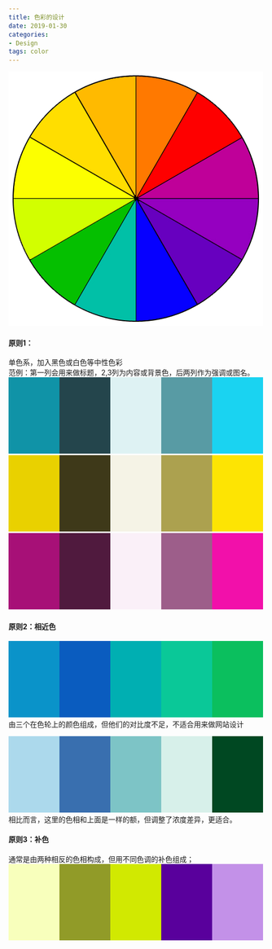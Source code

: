 ```yaml
---
title: 色彩的设计
date: 2019-01-30
categories:
- Design
tags: color
---
```


![color ring](/../../imags/color_ring.png)  

#### 原则1：
单色系，加入黑色或白色等中性色彩  
范例：第一列会用来做标题，2,3列为内容或背景色，后两列作为强调或图名。  
![color example](../../imags/5color1.png)  
![color example](../../imags/5color2.png)  
![color example](../../imags/5color3.png)  

#### 原则2：相近色
![color example](../../imags/5color4.png)  
由三个在色轮上的颜色组成，但他们的对比度不足，不适合用来做网站设计  

![color example](../../imags/5color5.png)  
相比而言，这里的色相和上面是一样的额，但调整了浓度差异，更适合。  

#### 原则3：补色
通常是由两种相反的色相构成，但用不同色调的补色组成；  
![color example](../../imags/5color6.png)  
